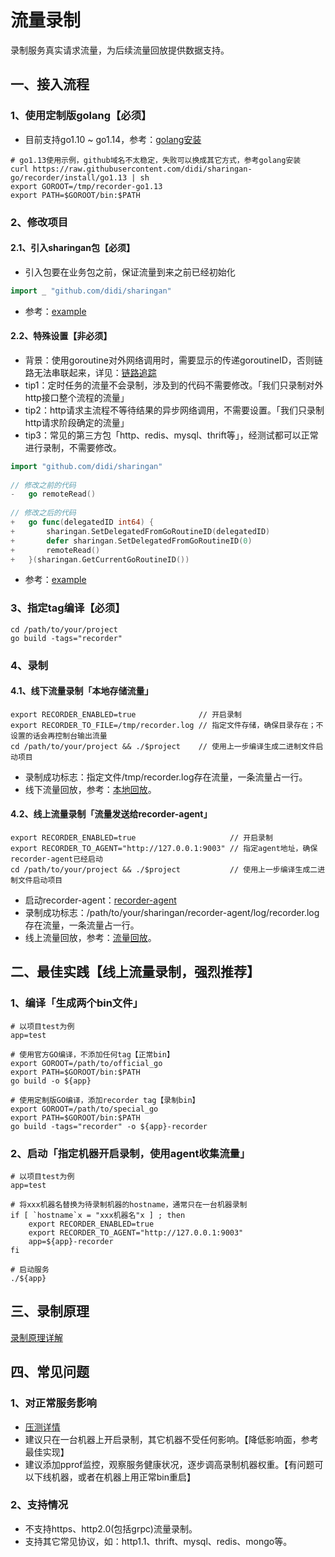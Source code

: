 # 流量录制

录制服务真实请求流量，为后续流量回放提供数据支持。

## 一、接入流程

### 1、使用定制版golang【必须】

* 目前支持go1.10 ~ go1.14，参考：[golang安装](https://github.com/didi/sharingan-go/tree/recorder)

```shell
# go1.13使用示例，github域名不太稳定，失败可以换成其它方式，参考golang安装
curl https://raw.githubusercontent.com/didi/sharingan-go/recorder/install/go1.13 | sh
export GOROOT=/tmp/recorder-go1.13
export PATH=$GOROOT/bin:$PATH
```

### 2、修改项目

#### 2.1、引入sharingan包【必须】

* 引入包要在业务包之前，保证流量到来之前已经初始化

```go
import _ "github.com/didi/sharingan"
```

* 参考：[example](https://github.com/didi/sharingan/blob/master/example/main.go)

#### 2.2、特殊设置【非必须】

* 背景：使用goroutine对外网络调用时，需要显示的传递goroutineID，否则链路无法串联起来，详见：[链路追踪](https://github.com/didi/sharingan/wiki/%E9%93%BE%E8%B7%AF%E8%BF%BD%E8%B8%AA)
* tip1：定时任务的流量不会录制，涉及到的代码不需要修改。「我们只录制对外http接口整个流程的流量」
* tip2：http请求主流程不等待结果的异步网络调用，不需要设置。「我们只录制http请求阶段确定的流量」
* tip3：常见的第三方包「http、redis、mysql、thrift等」，经测试都可以正常进行录制，不需要修改。

```go
import "github.com/didi/sharingan"
  
// 修改之前的代码
-   go remoteRead()
  
// 修改之后的代码
+   go func(delegatedID int64) {
+       sharingan.SetDelegatedFromGoRoutineID(delegatedID)
+       defer sharingan.SetDelegatedFromGoRoutineID(0)
+       remoteRead()
+   }(sharingan.GetCurrentGoRoutineID())
```

* 参考：[example](https://github.com/didi/sharingan/blob/master/example/recorder/main.go)

### 3、指定tag编译【必须】

```shell
cd /path/to/your/project
go build -tags="recorder"
```

### 4、录制

#### 4.1、线下流量录制「本地存储流量」

```shell
export RECORDER_ENABLED=true              // 开启录制
export RECORDER_TO_FILE=/tmp/recorder.log // 指定文件存储，确保目录存在；不设置的话会再控制台输出流量
cd /path/to/your/project && ./$project    // 使用上一步编译生成二进制文件启动项目
```

* 录制成功标志：指定文件/tmp/recorder.log存在流量，一条流量占一行。
* 线下流量回放，参考：[本地回放](https://github.com/didi/sharingan/blob/master/doc/replayer/replayer-local.md)。

#### 4.2、线上流量录制「流量发送给recorder-agent」

```shell
export RECORDER_ENABLED=true                     // 开启录制
export RECORDER_TO_AGENT="http://127.0.0.1:9003" // 指定agent地址，确保recorder-agent已经启动
cd /path/to/your/project && ./$project           // 使用上一步编译生成二进制文件启动项目
```

* 启动recorder-agent：[recorder-agent](https://github.com/didi/sharingan/blob/master/doc/recorder/recorder-agent.md)
* 录制成功标志：/path/to/your/sharingan/recorder-agent/log/recorder.log存在流量，一条流量占一行。
* 线上流量回放，参考：[流量回放](https://github.com/didi/sharingan/tree/master/doc/replayer)。

## 二、最佳实践【**线上流量录制，强烈推荐**】

### 1、编译「生成两个bin文件」

```shell
# 以项目test为例
app=test

# 使用官方GO编译，不添加任何tag【正常bin】
export GOROOT=/path/to/official_go
export PATH=$GOROOT/bin:$PATH
go build -o ${app}

# 使用定制版GO编译，添加recorder tag【录制bin】
export GOROOT=/path/to/special_go
export PATH=$GOROOT/bin:$PATH
go build -tags="recorder" -o ${app}-recorder
```

### 2、启动「指定机器开启录制，使用agent收集流量」

```shell
# 以项目test为例
app=test

# 将xxx机器名替换为待录制机器的hostname，通常只在一台机器录制
if [ `hostname`x = "xxx机器名"x ] ; then
    export RECORDER_ENABLED=true
    export RECORDER_TO_AGENT="http://127.0.0.1:9003"
    app=${app}-recorder
fi

# 启动服务
./${app}
```

## 三、录制原理

[录制原理详解](https://github.com/didi/sharingan/wiki/%E6%B5%81%E9%87%8F%E5%BD%95%E5%88%B6%E5%AE%9E%E7%8E%B0%E5%8E%9F%E7%90%86)

## 四、常见问题

### 1、对正常服务影响

* [压测详情](https://github.com/didi/sharingan/blob/master/doc/recorder/hey.md)
* 建议只在一台机器上开启录制，其它机器不受任何影响。【降低影响面，参考最佳实现】
* 建议添加pprof监控，观察服务健康状况，逐步调高录制机器权重。【有问题可以下线机器，或者在机器上用正常bin重启】

### 2、支持情况

* 不支持https、http2.0(包括grpc)流量录制。
* 支持其它常见协议，如：http1.1、thrift、mysql、redis、mongo等。
